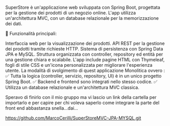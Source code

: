 SuperStore è un'applicazione web sviluppata con Spring Boot, progettata per la gestione dei prodotti di un negozio online. L'app utilizza un'architettura MVC, con un database relazionale per la memorizzazione dei dati.

🔹 Funzionalità principali:

Interfaccia web per la visualizzazione dei prodotti.
API REST per la gestione dei prodotti tramite richieste HTTP.
Sistema di persistenza con Spring Data JPA e MySQL.
Struttura organizzata con controller, repository ed entità per una gestione chiara e scalabile.
L'app include pagine HTML con Thymeleaf, fogli di stile CSS e un'icona personalizzata per migliorare l'esperienza utente.  La modalità di svolgimento di quest applicazione Monolitica ovvero :
✅ Tutta la logica (controller, servizio, repository, UI) è in un unico progetto Spring Boot.
✅ Backend e frontend sono integrati nello stesso codice.
✅ Utilizza un database relazionale e un'architettura MVC classica.

Speravo di finirlo con il mio gruppo ma vi lascio un link della cartella per importarlo e per capire per chi voleva saperlo come integrare la parte del front end abbastanza snella...dai... 

https://github.com/MarcoCerilli/SuperStoreMVC-JPA-MYSQL.git
